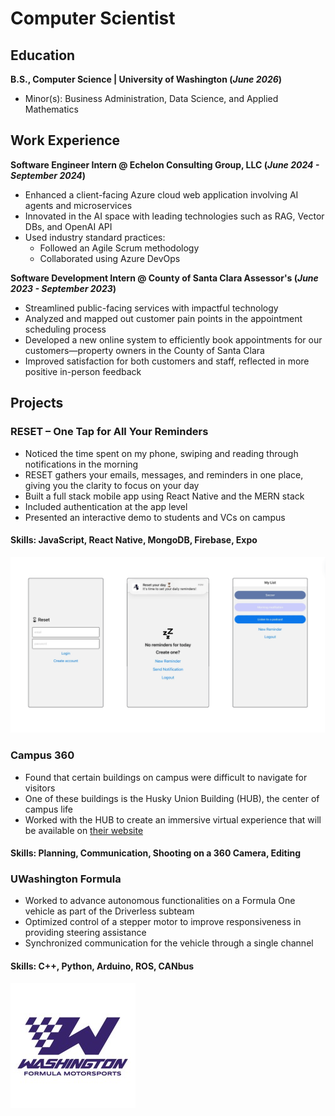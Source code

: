 # Computer Scientist

## Education
**B.S., Computer Science | University of Washington (_June 2026_)**
- Minor(s): Business Administration, Data Science, and Applied Mathematics   

## Work Experience
**Software Engineer Intern @ Echelon Consulting Group, LLC (_June 2024 - September 2024_)**
- Enhanced a client-facing Azure cloud web application involving AI agents and microservices
- Innovated in the AI space with leading technologies such as RAG, Vector DBs, and OpenAI API
- Used industry standard practices:
  - Followed an Agile Scrum methodology
  - Collaborated using Azure DevOps

**Software Development Intern @ County of Santa Clara Assessor's (_June 2023 - September 2023_)**
- Streamlined public-facing services with impactful technology
- Analyzed and mapped out customer pain points in the appointment scheduling process
- Developed a new online system to efficiently book appointments for our customers—property owners in the County of Santa Clara
- Improved satisfaction for both customers and staff, reflected in more positive in-person feedback

## Projects
### RESET – One Tap for All Your Reminders
- Noticed the time spent on my phone, swiping and reading through notifications in the morning
- RESET gathers your emails, messages, and reminders in one place, giving you the clarity to focus on your day
- Built a full stack mobile app using React Native and the MERN stack
- Included authentication at the app level
- Presented an interactive demo to students and VCs on campus

#### Skills: JavaScript, React Native, MongoDB, Firebase, Expo

![RESET Demo](/assets/img/demo.png)

### Campus 360
- Found that certain buildings on campus were difficult to navigate for visitors
- One of these buildings is the Husky Union Building (HUB), the center of campus life
- Worked with the HUB to create an immersive virtual experience that will be available on [their website](https://hub.washington.edu/)

#### Skills: Planning, Communication, Shooting on a 360 Camera, Editing

### UWashington Formula
- Worked to advance autonomous functionalities on a Formula One vehicle as part of the Driverless subteam
- Optimized control of a stepper motor to improve responsiveness in providing steering assistance
- Synchronized communication for the vehicle through a single channel

#### Skills: C++, Python, Arduino, ROS, CANbus

![Formula Logo](/assets/img/formula.jpeg)

